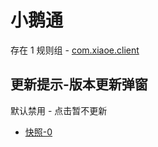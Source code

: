 # 小鹅通

存在 1 规则组 - [com.xiaoe.client](/src/apps/com.xiaoe.client.ts)

## 更新提示-版本更新弹窗

默认禁用 - 点击暂不更新

- [快照-0](https://i.gkd.li/import/13832282)
